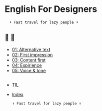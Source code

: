 # English For Designers

      ⬇️ Fast travel for lazy people ⬇️
      
      
## 🛫 🛬
 - [01: Alternative text](01-alternative-text/index.md)
 - [02: First impression](02-first-impression/index.md)
 - [03: Content first](03-content-first/case-study.md)
 - [04: Expirience](04-expirience/index.md)
 - [05: Voice & tone](05-voice-tone/index.md)
 ##
 - [TIL](takeaways/index.md)
 - [Index](index.md)
 
 
       ⬆️ Fast travel for lazy people ⬆️
